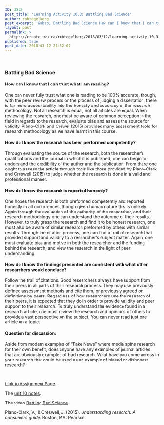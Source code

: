 ```yaml
---
ID: 3822
post_title: 'Learning Activity 10.3: Battling Bad Science'
author: robtegelberg
post_excerpt: '&nbsp; Battling Bad Science How can I know that I can trust what I am reading? One can never fully trust what one is reading to be 100% accurate, though, with the peer review process or the process of judging a dissertation, there is far more accountability into the honesty and accuracy of the research [&hellip;]'
layout: post
permalink: >
  https://create.twu.ca/robtegelberg/2018/03/12/learning-activity-10-3-battling-bad-science/
published: true
post_date: 2018-03-12 21:52:02
---
```

&nbsp;

<h3>Battling Bad Science</h3>

<h4>How can I know that I can trust what I am reading?</h4>

One can never fully trust what one is reading to be 100% accurate, though, with the peer review process or the process of judging a dissertation, there is far more accountability into the honesty and accuracy of the research methodology. Not all research is equal, not all articles are equal. When reviewing the research, one must be aware of common perception in the field in regards to the research, evaluate bias and assess the source for validity. Plano-Clark and Crewel (2015) provides many assessment tools for research methodology as we have learnt in this course.

<h4>How do I know the research has been performed competently?</h4>

Through evaluating the source of the research, both the researcher&#8217;s qualifications and the journal in which it is published, one can begin to understand the credibility of the author and the publication. From there one ought to assess the article through tools like those provided by Plano-Clark and Creswell (2015) to judge whether the research is done in a valid and professional manner.

<h4>How do I know the research is reported honestly?</h4>

One hopes the research is both preformed competently and reported honestly in all occurrences, though given human nature this is unlikely. Again through the evaluation of the authority of the researcher, and their research methodology one can understand the outcome of their results. However, to truly grasp the research and find it to be honest research, one must also be aware of similar research preformed by others with similar results. Through the citation process, one can find a trail of research that provided support and validity to a researcher&#8217;s subject matter. Again, one must evaluate bias and motive in both the researcher and the funding behind the research, and view the research in the light of peer understanding.

<h4>How do I know the findings presented are consistent with what other researchers would conclude?</h4>

Follow the trail of citations. Good researchers always have support from their peers in all parts of their research process. They may use previously defined assessment methods and cite them, or previously agreed on definitions by peers. Regardless of how researchers use the research of their peers, it is expected that they do in order to provide validity and peer support to their research. To truly understand the evidence found in a research article, one must review the research and opinions of others to provide a vast perspective on the subject. You can never read just one article on a topic.

<h4>Question for discussion:</h4>

Aside from modern examples of &#8220;Fake News&#8221; where media spins research for their own benefit, does anyone have any examples of journal articles that are obviously examples of bad research. What have you come across in your research that could be used as an example of biased or dishonest research?

&nbsp;

<a href="https://create.twu.ca/ldrs591-sp18/unit-10-learning-activities/">Link to Assignment Page</a>.

The <a href="https://create.twu.ca/ldrs591-sp18/unit-10-notes/">unit 10 notes</a>.

The video <a href="https://www.ted.com/talks/ben_goldacre_battling_bad_science">Battling Bad Science</a>.

Plano-Clark, V., &amp; Creswell, J. (2015). <em>Understanding research: A consumers guide.</em> Boston, MA: Pearson.